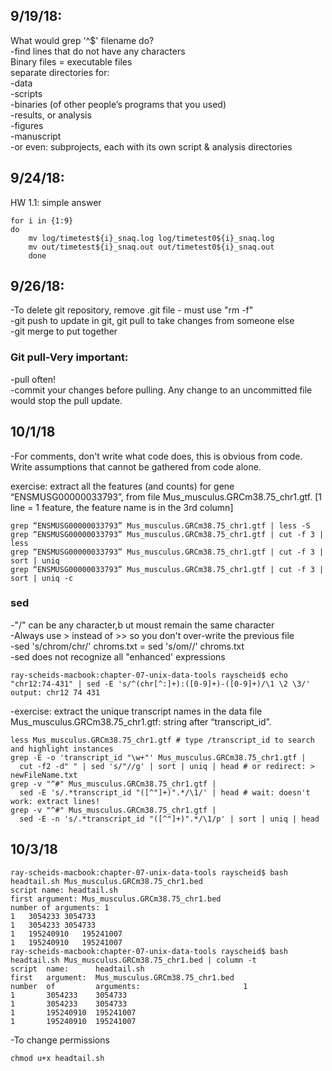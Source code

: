 ## 9/19/18:
What would grep '^$' filename do?  
    -find lines that do not have any characters   
Binary files = executable files  
separate directories for:  
    -data  
    -scripts  
    -binaries (of other people’s programs that you used)  
    -results, or analysis  
    -figures  
    -manuscript  
    -or even: subprojects, each with its own script & analysis directories

## 9/24/18:
HW 1.1: simple answer  
```Shell
for i in {1:9}  
do  
    mv log/timetest${i}_snaq.log log/timetest0${i}_snaq.log  
    mv out/timetest${i}_snaq.out out/timetest0${i}_snaq.out  
    done
```
## 9/26/18:
-To delete git repository, remove .git file - must use "rm -f"  
-git push to update in git, git pull to take changes from someone else  
-git merge to put together  
### Git pull-Very important:
-pull often!  
-commit your changes before pulling. Any change to an uncommitted file would stop the pull update.

## 10/1/18
-For comments, don't write what code does, this is obvious from code. Write assumptions that cannot be gathered from code alone.  

exercise: extract all the features (and counts) for gene “ENSMUSG00000033793”, from file Mus_musculus.GRCm38.75_chr1.gtf. [1 line = 1 feature, the feature name is in the 3rd column]

```shell
grep “ENSMUSG00000033793” Mus_musculus.GRCm38.75_chr1.gtf | less -S
grep “ENSMUSG00000033793” Mus_musculus.GRCm38.75_chr1.gtf | cut -f 3 | less
grep “ENSMUSG00000033793” Mus_musculus.GRCm38.75_chr1.gtf | cut -f 3 | sort | uniq
grep “ENSMUSG00000033793” Mus_musculus.GRCm38.75_chr1.gtf | cut -f 3 | sort | uniq -c
```
### sed
-"/" can be any character,b ut moust remain the same character  
-Always use > instead of >> so you don't over-write the previous file  
-sed 's/chrom/chr/' chroms.txt = sed 's/om//' chroms.txt  
-sed does not recognize all "enhanced' expressions  
```shell
ray-scheids-macbook:chapter-07-unix-data-tools rayscheid$ echo "chr12:74-431" | sed -E 's/^(chr[^:]+):([0-9]+)-([0-9]+)/\1 \2 \3/'
output: chr12 74 431
```
-exercise: extract the unique transcript names in the data file Mus_musculus.GRCm38.75_chr1.gtf: string after “transcript_id”.  

```shell
less Mus_musculus.GRCm38.75_chr1.gtf # type /transcript_id to search and highlight instances
grep -E -o 'transcript_id "\w+"' Mus_musculus.GRCm38.75_chr1.gtf |
  cut -f2 -d" " | sed 's/"//g' | sort | uniq | head # or redirect: > newFileName.txt
grep -v "^#" Mus_musculus.GRCm38.75_chr1.gtf |
  sed -E 's/.*transcript_id "([^"]+)".*/\1/' | head # wait: doesn't work: extract lines!
grep -v "^#" Mus_musculus.GRCm38.75_chr1.gtf |
  sed -E -n 's/.*transcript_id "([^"]+)".*/\1/p' | sort | uniq | head
```
## 10/3/18
```shell
ray-scheids-macbook:chapter-07-unix-data-tools rayscheid$ bash headtail.sh Mus_musculus.GRCm38.75_chr1.bed 
script name: headtail.sh
first argument: Mus_musculus.GRCm38.75_chr1.bed
number of arguments: 1
1	3054233	3054733
1	3054233	3054733
1	195240910	195241007
1	195240910	195241007
ray-scheids-macbook:chapter-07-unix-data-tools rayscheid$ bash headtail.sh Mus_musculus.GRCm38.75_chr1.bed | column -t
script  name:      headtail.sh
first   argument:  Mus_musculus.GRCm38.75_chr1.bed
number  of         arguments:                       1
1       3054233    3054733
1       3054233    3054733
1       195240910  195241007
1       195240910  195241007
```
-To change permissions
```shell
chmod u+x headtail.sh
```
